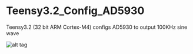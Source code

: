 # Teensy3.2_Config_AD5930
Teensy3.2 (32 bit ARM Cortex-M4) configs AD5930 to output 100KHz sine wave


![alt tag](https://raw.github.com/yangz3/Teensy3.2_Config_AD5930/images/IMG_5765.JPG)
